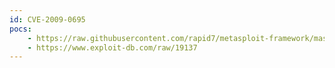 ```yaml
---
id: CVE-2009-0695
pocs:
    - https://raw.githubusercontent.com/rapid7/metasploit-framework/master/modules/exploits/multi/wyse/hagent_untrusted_hsdata.rb
    - https://www.exploit-db.com/raw/19137
---
```

